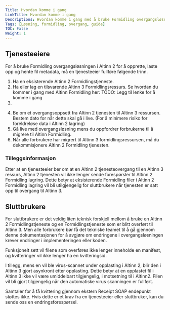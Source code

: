 ```yaml
---
Title: Hvordan komme i gang
LinkTitle: Hvordan komme i gang
Descriptions: Hvordan komme i gang med å bruke Formidling overgangsløsningen fra Altinn 2 til Altinn 3
Tags: [Løsning, formidling, overgang, guide]
TOC: False
Weight: 1
---
```


## Tjenesteeiere
For å bruke Formidling overgangsløsningen i Altinn 2 for å opprette, laste opp og hente fil metadata, må en tjenesteeier fullføre følgende trinn.
1. Ha en eksisterende Altinn 2 Formidlingstjeneste.
2. Ha eller lag en tilsvarende Altinn 3 Formidlingsressurs.
Se hvordan du kommer i gang med Altinn Formidling her: TODO: Legg til lenke for å komme i gang
3. <!-- TODO: Oppsett av rettigheter for Altinn 3-ressursen-->
<!-- TODO: Bør vi ha lenker her til de forskjellige tjenestene som brukes av tjenesteeiere for å lage de forskjellige tjenestene?-->
4. Be om et overgangsoppsett fra Altinn 2 tjenesten til Altinn 3 ressursen. Bestem dato for når dette skal gå i live. (For å minimere risiko for foreldreløse data i Altinn 2 lagring)
5. Gå live med overgangsløsning mens du oppfordrer forbrukerne til å migrere til Altinn Formidling.
6. Når alle forbrukere har migrert til Altinn 3 formidlingsressursen, må du dekommisjonere Altinn 2 Formidling tjenesten.


### Tilleggsinformasjon
Etter at en tjenesteeier ber om at en Altinn 2 tjenesteovergang til en Altinn 3 ressurs,
Altinn 2 tjenesten vil ikke lenger sende forespørsler til Altinn 2 Formidling lagring.
Dette betyr at eksisterende Formidling filer i Altinn 2 Formidling lagring vil bli utilgjengelig for sluttbrukere når tjenesten
er satt opp til overgang til Altinn 3.

## Sluttbrukere
For sluttbrukere er det veldig liten teknisk forskjell mellom å bruke en Altinn 2 Formidlingstjeneste og en Formidlingstjeneste som er blitt overført til Altinn 3.
Men alle forbrukere bør få det tekniske teamet til å gå gjennom denne dokumentasjonen for å avgjøre om endringene i overgangsløsningen krever endringer i implementeringen eller koden.

Funksjonelt sett vil filene som overføres ikke lenger inneholde en manifest, og kvitteringer vil ikke lenger ha en kvitteringsid.

I tillegg, mens en vil ble virus-scannet under opplasting i Altinn 2, blir den i Altinn 3 gjort asynkront etter opplasting. Dette betyr at en opplastet fil i Altinn 3 ikke vil være umiddelbart tilgjengelig, i motsetning til i Altinn2.
Filen vil bli gjort tilgjengelig når den automatiske virus skanningen er fullført.

Samtaler for å få kvittering gjennom ekstern Receipt SOAP endepunkt støttes ikke. Hvis dette er et krav fra en tjenesteeier eller sluttbruker, kan du sende oss en endringsforespørsel.